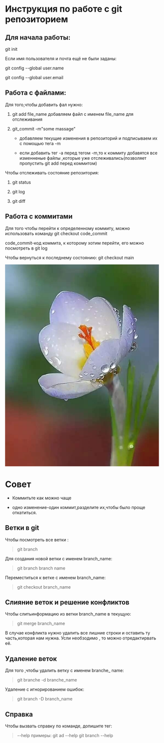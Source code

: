  # Инструкция по работе с git репозиторием

  ## Для начала работы:
   
   git init

   Если имя пользователя и почта ещё не были заданы:

   git config --global user.name

   git config --global user.email

   ## Работа с файлами:

   Для того,чтобы добавить фал нужно:

   1. git add file_name
 добавляем файл с именем  file_name для отслеживания

 2. git_commit -m"some massage"

     * добавляем текущие изменения в репозиторий и подписываем их с помощью тега -m

     * если добавить тег -а перед тегом -m,то к коммиту добавятся все изменненые файлы ,которые уже отслеживались(позволяет пропустить git add перед коммитом)


 Чтобы отслеживать состояние репозитория:
  
   1. git status
 
 2. git log

  3. git diff

  ## Работа с коммитами

  Для того чтобы перейти к определенному коммиту, можно использовать команду 
  git checkout code_commit

  code_commit-код коммита, к которому хотим перейти, его можно посмотреть в git log

  Чтобы вернуться к последнему состоянию:
  git checkout main
  

  ![Flower](3551025b-5bea-4000-ab45-f1cbf6a245b8.png)
  
# Cовет

 * Коммитьте как можно чаще

 * одно изменение-один коммит,разделите их,чтобы было проще откатиться.

 ## Ветки в git
  Чтобы посмотреть все ветки :
> git branch

Для создания новой ветки с именем branch_name:
> git branch branch name
 
 Переместиться к ветке с именем branch_name:
> git checkout branch_name
 
 ## Слияние веток и решение конфликтов
 Чтобы слитьинформацию из ветки branch_name в текущую:
 >git merge branch_name


 В случае конфликта нужно удалить все лишние строки и оставить ту часть,которая нам нужна. Усли необзодимо , то можно отредактирвать её.
## Удаление веток

 Для того ,чтобы удалить ветку с именем branche_ name:

 >git branche -d branche_name

Удаление с игнорированием ошибок:

>git branch -D branch_name

## Справка
Чтобы вызвать справку по команде, допишите тег:
> --help
 примеры:
 >git ad --help
 >git branch --help



   